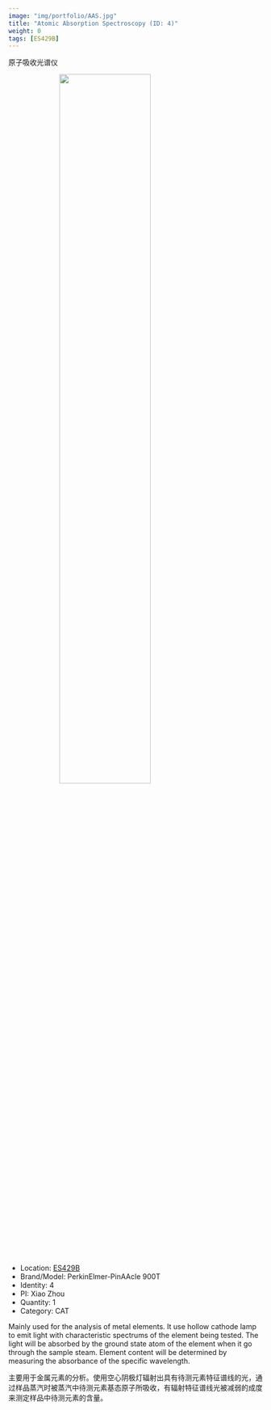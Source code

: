 ```yaml
---
image: "img/portfolio/AAS.jpg"
title: "Atomic Absorption Spectroscopy (ID: 4)"
weight: 0
tags: [ES429B]
---
```


原子吸收光谱仪

<!--more-->

<img src="../../img/portfolio/AAS.jpg" width="60%" style="display: block; margin: auto;">

- Location: [ES429B](../../tags/es429b)
- Brand/Model: PerkinElmer-PinAAcle 900T
- Identity: 4
- PI: Xiao Zhou
- Quantity: 1
- Category: CAT

Mainly used for the analysis of metal elements. It use hollow cathode lamp to emit light with characteristic spectrums of the element being tested. The light will be absorbed by the ground state atom of the element when it go through the sample steam. Element content will be determined by measuring the absorbance of the specific wavelength.

主要用于金属元素的分析。使用空心阴极灯辐射出具有待测元素特征谱线的光，通过样品蒸汽时被蒸汽中待测元素基态原子所吸收，有辐射特征谱线光被减弱的成度来测定样品中待测元素的含量。


